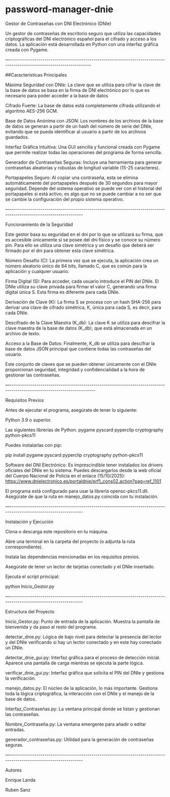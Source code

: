 # password-manager-dnie

Gestor de Contraseñas con DNI Electrónico (DNIe)

Un gestor de contraseñas de escritorio seguro que utiliza las capacidades criptográficas del DNI electrónico español para el cifrado y acceso a los datos. La aplicación está desarrollada en Python con una interfaz gráfica creada con Pygame.

—----------------------------------------------------------------------------------------------------------------------

##Características Principales

Máxima Seguridad con DNIe: La clave que se utiliza para cifrar la clave de la base de datos se basa en la firma de DNI electrónico por lo que es necesario para poder acceder a la base de datos

Cifrado Fuerte: La base de datos está completamente cifrada utilizando el algoritmo AES-256 GCM.

Base de Datos Anónima con JSON: Los nombres de los archivos de la base de datos se generan a partir de un hash del número de serie del DNIe, evitando que se pueda identificar al usuario a partir de los archivos guardados.

Interfaz Gráfica Intuitiva: Una GUI sencilla y funcional creada con Pygame que permite realizar todas las operaciones del programa de forma sencilla.

Generador de Contraseñas Seguras: Incluye una herramienta para generar contraseñas aleatorias y robustas de longitud variable (15-25 caracteres).

Portapapeles Seguro: Al copiar una contraseña, esta se elimina automáticamente del portapapeles después de 30 segundos para mayor seguridad. Depende del sistema operativo se puede ver con el historial del portapapeles si está activo, es algo que no se puede cambiar a no ser que se cambie la configuración del propio sistema operativo.

—------------------------------------------------------------------------------------------------------------------

Funcionamiento de la Seguridad 

Este gestor basa su seguridad en el dni por lo que se utilizará su firma, que es accesible únicamente si se posee del dni físico y se conoce su número pin. Para ello se utiliza una clave simétrica y un desafío que deberá ser firmado por el dni para obtener esta clave simétrica.

Número Desafío (C): La primera vez que se ejecuta, la aplicación crea un número aleatorio único de 64 bits, llamado C, que es común para la aplicación y cualquier usuario.

Firma Digital (S): Para acceder, cada usuario introduce el PIN del DNIe. El DNIe utiliza su clave privada para firmar el valor C, generando una firma digital única S. Esta firma es diferente para cada DNIe.

Derivación de Clave (K): La firma S se procesa con un hash SHA-256 para derivar una clave de cifrado simétrica, K, única para cada S, es decir, para cada DNIe.

Descifrado de la Clave Maestra (K_db): La clave K se utiliza para descifrar la clave maestra de la base de datos (K_db), que está almacenada en un archivo de texto.

Acceso a la Base de Datos: Finalmente, K_db se utiliza para descifrar la base de datos JSON principal que contiene todas las contraseñas del usuario.

Este conjunto de claves que se pueden obtener únicamente con el DNIe proporcionan seguridad, integridad y confidencialidad a la hora de gestionar las contraseñas.

—------------------------------------------------------------------------------------------------------------------------

Requisitos Previos 

Antes de ejecutar el programa, asegúrate de tener lo siguiente:

Python 3.9 o superior.

Las siguientes librerías de Python. 
pygame
pyscard
pyperclip
cryptography
python-pkcs11

Puedes instalarlas con pip:

pip install pygame pyscard pyperclip cryptography python-pkcs11

Software del DNI Electrónico: Es imprescindible tener instalados los drivers oficiales del DNIe en tu sistema. Puedes descargarlos desde la web oficial del Cuerpo Nacional de Policía en el enlace (15/10/2025):
https://www.dnielectronico.es/portaldnie/prf1_cons02.action?pag=ref_1101

El programa está configurado para usar la librería opensc-pkcs11.dll. Asegúrate de que la ruta en manejo_datos.py coincida con tu instalación.

—------------------------------------------------------------------------------------------------------------------

Instalación y Ejecución 

Clona o descarga este repositorio en tu máquina.

Abre una terminal en la carpeta del proyecto (o adjunta la ruta correspondiente).

Instala las dependencias mencionadas en los requisitos previos.

Asegúrate de tener un lector de tarjetas conectado y el DNIe insertado.

Ejecuta el script principal:

python Inicio_Gestor.py

—------------------------------------------------------------------------------------------------------------------

Estructura del Proyecto 

Inicio_Gestor.py: Punto de entrada de la aplicación. Muestra la pantalla de bienvenida y da paso al resto del programa.

detectar_dnie.py: Lógica de bajo nivel para detectar la presencia del lector y del DNIe verificando si hay un lector conectado y en este hay conectado un DNIe.

detectar_dnie_gui.py: Interfaz gráfica para el proceso de detección inicial. Aparece una pantalla de carga mientras se ejecuta la parte lógica.

verificar_dnie_gui.py: Interfaz gráfica que solicita el PIN del DNIe y gestiona la verificación.

manejo_datos.py: El núcleo de la aplicación, lo más importante. Gestiona toda la lógica criptográfica, la interacción con el DNIe y el manejo de la base de datos.

Interfaz_Contraseñas.py: La ventana principal donde se listan y gestionan las contraseñas.

Nombre_Contraseña.py: La ventana emergente para añadir o editar entradas.

generador_contraseñas.py: Utilidad para la generación de contraseñas seguras.

—------------------------------------------------------------------------------------------------------------------

Autores

Enrique Landa

Ruben Sanz

